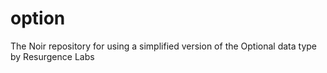 # option
The Noir repository for using a simplified version of the Optional data type by Resurgence Labs
